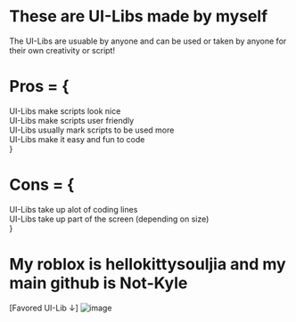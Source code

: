 # These are UI-Libs made by myself
The UI-Libs are usuable by anyone and can be used or taken by anyone for their own creativity or script!

# Pros = {
  UI-Libs make scripts look nice  <br />
  UI-Libs make scripts user friendly  <br />
  UI-Libs usually mark scripts to be used more  <br />
  UI-Libs make it easy and fun to code  <br />
}
# Cons = {
  UI-Libs take up alot of coding lines <br />
  UI-Libs take up part of the screen (depending on size)  <br />
}

# My roblox is hellokittysouljia and my main github is Not-Kyle

[Favored UI-Lib ↓]
![image](https://cdn.discordapp.com/attachments/1139122187442323500/1212976690892898324/image.png?ex=65f3cb93&is=65e15693&hm=222dc90b7c533ee8f56937f2d5f1a9c56edea6f18bf84db3ac535550436044f5&)
